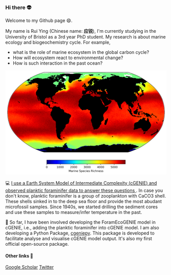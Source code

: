 ### Hi there :alien:

<!--
**ruiying-ocean/ruiying-ocean** is a ✨ _special_ ✨ repository because its `README.md` (this file) appears on your GitHub profile.
-->

Welcome to my Github page 😄. 

My name is Rui Ying (Chinese name: **应锐**), I'm currently studying in the University of Bristol as a 3rd year PhD student. My research is about marine ecology and biogeochemistry cycle. For example,

- what is the role of marine ecosystem in the global carbon cycle? 
- How will ecosystem react to environmental change?
- How is such interaction in the past ocean?

![species_richness](richness.png)


:computer:  <ins>I use a Earth System Model of Intermediate Complexity ([cGENIE](https://github.com/derpycode/cgenie.muffin)) and observed planktic foraminifer data to answer these questions  </ins>. In case you don't know, planktic foraminifer is a group of zooplankton with CaCO3 shell. These shells sinked in to the deep sea floor and provide the most abudant microfossil samples. Since 1940s, we started drilling the sediment cores and use these samples to measure/infer temperature in the past.

:star2: So far, I have been involved developing the ForamEcoGENIE model in cGENIE, i.e., adding the planktic foraminifer into cGENIE model. I am also developing a Python Package, [cgeniepy](https://github.com/ruiying-ocean/cgeniepy). This package is developed to facilitate analyse and visualise cGENIE model output. It's also my first official open-source package.

#### Other links :link:
[Google Scholar](https://scholar.google.com/citations?user=1QNR-nEAAAAJ&hl=en)
[Twitter](https://twitter.com/YingRui17)
